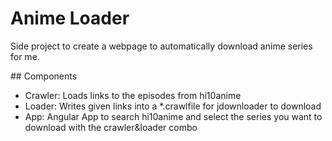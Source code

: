 # Anime Loader

Side project to create a webpage to automatically download anime series for me.

## Components

- Crawler: Loads links to the episodes from hi10anime
- Loader: Writes given links into a *.crawlfile for jdownloader to download
- App: Angular App to search hi10anime and select the series you want to download with the crawler&loader combo